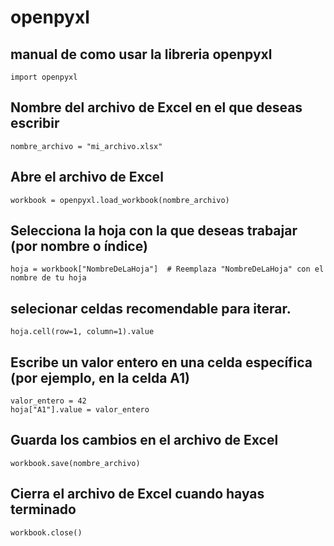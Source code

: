 # openpyxl
## manual de como usar la libreria openpyxl
```
import openpyxl
```
## Nombre del archivo de Excel en el que deseas escribir
```
nombre_archivo = "mi_archivo.xlsx"
```
## Abre el archivo de Excel
```
workbook = openpyxl.load_workbook(nombre_archivo)
```
## Selecciona la hoja con la que deseas trabajar (por nombre o índice)
```
hoja = workbook["NombreDeLaHoja"]  # Reemplaza "NombreDeLaHoja" con el nombre de tu hoja
```
## selecionar celdas recomendable para iterar.
```
hoja.cell(row=1, column=1).value
```

## Escribe un valor entero en una celda específica (por ejemplo, en la celda A1)
```
valor_entero = 42
hoja["A1"].value = valor_entero
```

## Guarda los cambios en el archivo de Excel
```
workbook.save(nombre_archivo)
```

## Cierra el archivo de Excel cuando hayas terminado
```
workbook.close()
```
